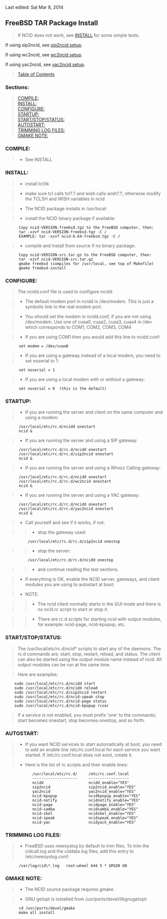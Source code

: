 Last edited: Sat Mar 8, 2014

## <a name="instl_free_top"></a>FreeBSD TAR Package Install

> If NCID does not work, see [INSTALL](#instl_generic_top) for some simple tests.  

  If using sip2ncid, see [sip2ncid setup](#gateways_sip).

  If using wc2ncid, see [wc2ncid setup](#gateways_wc).

  If using yac2ncid, see [yac2ncid setup](#gateways_yac).

> [Table of Contents](#doc_top)

### Sections:

> [COMPILE:](#instl_free_comp)  
  [INSTALL:](#instl_free_inst)  
  [CONFIGURE:](#instl_free_conf)  
  [STARTUP:](#instl_free_start)  
  [START/STOP/STATUS:](#instl_free_ss)  
  [AUTOSTART:](#instl_free_as)  
  [TRIMMING LOG FILES:](#instl_free_trim)  
  [GMAKE NOTE:](#instl_free_note)  

### <a name="instl_free_comp"></a>COMPILE:

> - See INSTALL

### <a name="instl_free_inst"></a>INSTALL:

> - install tcl/tk

> - make sure tcl calls tcl?.? and wish calls wish?.?,
    otherwise modify the TCLSH and WISH variables in ncid

> - The NCID package installs in /usr/local:

> - install the NCID binary package if available:

          Copy ncid-VERSION.freebsd.tgz to the FreeBSD computer, then:
          tar -xzvf ncid-VERSION-freebsd.tgz -C /
          EXAMPLE: tar -xzvf ncid-0.64-freebsd.tgz -C /

> -  compile and install from source if no binary package:

          Copy ncid-VERSION-src.tar.gz to the FreeBSD computer, then:
          tar -xzvf ncid-VERSION-src.tar.gz
          gmake freebsd (compiles for /usr/local, see top of Makefile)
          gmake freebsd-install

### <a name="instl_free_conf"></a>CONFIGURE:

> The ncidd.conf file is used to configure ncidd.

> - The default modem port in ncidd is /dev/modem.  This is just a
     symbolic link to the real modem port.

> - You should set the modem in ncidd.conf, if you are not using
     /dev/modem.  Use one of cuaa0, cuaa2, cuaa3, cuaa4 in /dev which
     corresponds to COM1, COM2, COM3, COM4

> - If you are using COM1 then you would add this line to ncidd.conf:  

          set modem = /dev/cuaa0

> - If you are using a gateway instead of a local modem,
    you need to set noserial to 1:  

          set noserial = 1

> - If you are using a local modem with or without a gateway:  

          set noserial = 0  (this is the default)

### <a name="instl_free_start"></a>STARTUP:

> - If you are running the server and client on the same computer
     and using a modem:  

          /usr/local/etc/rc.d/ncidd onestart  
          ncid &

> - If you are running the server and using a SIP gateway:  

          /usr/local/etc/rc.d/rc.d/ncidd onestart  
          /usr/local/etc/rc.d/rc.d/sip2ncid onestart  
          ncid &

> - If you are running the server and using a Whozz Calling gateway:  

          /usr/local/etc/rc.d/rc.d/ncidd onestart  
          /usr/local/etc/rc.d/rc.d/wc2ncid onestart  
          ncid &

> - If you are running the server and using a YAC gateway:  

          /usr/local/etc/rc.d/rc.d/ncidd onestart  
          /usr/local/etc/rc.d/rc.d/yac2ncid onestart  
          ncid &

> - Call yourself and see if it works, if not:

>> + stop the gateway used:  

              /usr/local/etc/rc.d/rc.d/sip2ncid onestop

>> + stop the server:  

              /usr/local/etc/rc.d/rc.d/ncidd onestop

>> + and continue reading the test sections.

> - If everything is OK, enable the NCID server, gateways, and
    client modules you are using to autostart at boot:

> - NOTE:  

>> - The ncid client normally starts in the GUI mode and there is no
     ncid.rc script to start or stop it.

>> - There are rc.d scripts for starting ncid with output modules,
     for example: ncid-page, ncid-kpopup, etc.

### <a name="instl_free_ss"></a>START/STOP/STATUS:

>  The /usr/local/etc/rc.d/ncid\* scripts to start any of the daemons.
   The rc.d commands are: start, stop, restart, reload, and status.  The
   client can also be started using the output module name instead of ncid.
   All output modules can be run at the same time.

> Here are examples:

        sudo /usr/local/etc/rc.d/ncidd start  
        sudo /usr/local/etc/rc.d/ncidd reload  
        sudo /usr/local/etc/rc.d/sip2ncid restart  
        sudo /usr/local/etc/rc.d/ncid-speak stop  
        sudo /usr/local/etc/rc.d/ncid-page status  
        sudo /usr/local/etc/rc.d/ncid-kpopup rcvar

> If a service is not enabled, you must prefix 'one' to the commands;
  start becomes onestart, stop becomes onestop, and so forth.

### <a name="instl_free_as"></a>AUTOSTART:

> - If you want NCID services to start automatically at boot, you need to
    add an enable line /etc/rc.conf.local for each service you want started.
    If /etc/rc.conf.local does not exist, create it.

> - Here is the list of rc scripts and their enable lines:

                /usr/local/etc/rc.d/     /etc/rc.conf.local
                --------------------     ------------------
                ncidd                    ncidd_enable="YES"
                sip2ncid                 sip2ncid_enable="YES"
                yac2ncid                 yac2ncid_enable="YES"
                ncid-kpopup              ncidkpopup_enable="YES"
                ncid-notify              ncidnotify_enable="YES"
                ncid-page                ncidpage_enable="YES"
                ncid-samba               ncidsamba_enable="YES"
                ncid-skel                ncidskel_enable="YES"
                ncid-speak               ncidspeak_enable="YES"
                ncid-yac                 ncidyack_enable="YES"

### <a name="instl_free_trim"></a>TRIMMING LOG FILES:

> - FreeBSD uses newsyslog by default to trim files. To trim the
    cidcall.log and the ciddata.log files, add this entry to
    /etc/newsyslog.conf:  

          /var/log/cid\*.log   root:wheel 644 5 * $M1D0 GN

### <a name="instl_free_note"></a>GMAKE NOTE:

> - The NCID source package requires gmake.

> - GNU getopt is installed from /usr/ports/devel/libgnugetopt:  

          cd /usr/ports/devel/gmake
          make all install
